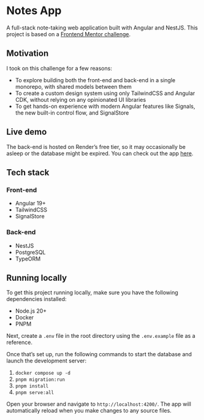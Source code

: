 # Notes App

A full-stack note-taking web application built with Angular and NestJS. This project is based on a [Frontend Mentor challenge](https://www.frontendmentor.io/challenges/note-taking-web-app-773r7bUfOG).

## Motivation

I took on this challenge for a few reasons:

- To explore building both the front-end and back-end in a single monorepo, with shared models between them
- To create a custom design system using only TailwindCSS and Angular CDK, without relying on any opinionated UI libraries
- To get hands-on experience with modern Angular features like Signals, the new built-in control flow, and SignalStore

## Live demo

The back-end is hosted on Render’s free tier, so it may occasionally be asleep or the database might be expired. You can check out the app [here](https://notes-app-fem.vercel.app/).

## Tech stack

### Front-end

- Angular 19+
- TailwindCSS
- SignalStore

### Back-end

- NestJS
- PostgreSQL
- TypeORM

## Running locally

To get this project running locally, make sure you have the following dependencies installed:

- Node.js 20+
- Docker
- PNPM

Next, create a `.env` file in the root directory using the `.env.example` file as a reference.

Once that’s set up, run the following commands to start the database and launch the development server:

1. `docker compose up -d`
2. `pnpm migration:run`
3. `pnpm install`
4. `pnpm serve:all`

Open your browser and navigate to `http://localhost:4200/`. The app will automatically reload when you make changes to any source files.
